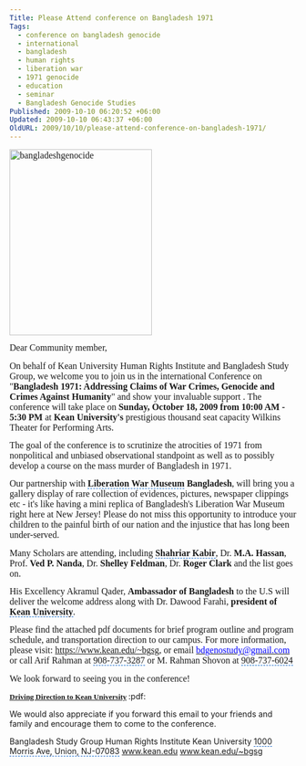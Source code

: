 ```yaml
---
Title: Please Attend conference on Bangladesh 1971
Tags:
  - conference on bangladesh genocide
  - international
  - bangladesh
  - human rights
  - liberation war
  - 1971 genocide
  - education
  - seminar
  - Bangladesh Genocide Studies
Published: 2009-10-10 06:20:52 +06:00
Updated: 2009-10-10 06:43:37 +06:00
OldURL: 2009/10/10/please-attend-conference-on-bangladesh-1971/
---
```


<p style="margin: 0in 0in 10pt;"><span style="font-size: medium; font-family: Garamond;"><img class="size-full wp-image-647 alignnone" title="bangladeshgenocide" src="https://enblog.muktomona.com/wp-content/uploads/2009/10/bangladeshgenocide.jpg" alt="bangladeshgenocide" width="250" height="326" /></span></p>
<p style="margin: 0in 0in 10pt;"><span style="font-size: medium; font-family: Garamond;">Dear Community member,</span></p>
<p style="margin: 0in 0in 10pt;"><span style="font-size: medium; font-family: Garamond;">On behalf of <span id="lw_1255131528_0" class="yshortcuts" style="background: none transparent scroll repeat 0% 0%; cursor: hand; border-bottom: medium none;">Kean University Human</span> Rights Institute and <span id="lw_1255131528_1" class="yshortcuts">Bangladesh</span> Study Group, we welcome you to join us in the <span id="lw_1255131528_2" class="yshortcuts">international Conference</span> on "<strong>Bangladesh 1971: Addressing Claims of <span id="lw_1255131528_3" class="yshortcuts">War Crimes</span>, Genocide and <span id="lw_1255131528_4" class="yshortcuts">Crimes Against Humanity</span></strong>" and show your invaluable support . The conference will take place on <strong>Sunday, October 18, 2009 from 10:00 AM - 5:30 PM</strong> at <strong>Kean University's</strong> prestigious thousand <span id="lw_1255131528_5" class="yshortcuts">seat capacity</span> Wilkins Theater for Performing Arts.</span></p>
<p style="margin: 0in 0in 10pt;"><span style="font-size: medium; font-family: Garamond;">The goal of the conference is to scrutinize the atrocities of 1971 from nonpolitical and unbiased observational standpoint as well as to possibly develop a course on the <span id="lw_1255131528_6" class="yshortcuts">mass murder</span> of Bangladesh in 1971.</span></p>
<p style="margin: 0in 0in 10pt;"><span style="font-size: medium; font-family: Garamond;">Our partnership with <strong><span id="lw_1255131528_7" class="yshortcuts" style="background: none transparent scroll repeat 0% 0%; cursor: hand; border-bottom: #0066cc 1px dashed;">Liberation War Museum</span> Bangladesh</strong>, will bring you a gallery display of rare collection of evidences, pictures, newspaper clippings etc - it's like having a mini replica of Bangladesh's Liberation War Museum right here at New Jersey! Please do not miss this opportunity to introduce your children to the painful birth of our nation and the injustice that has long been under-served.</span></p>
<p style="margin: 0in 0in 10pt;"><span style="font-size: medium; font-family: Garamond;">Many Scholars are attending, including <strong><span id="lw_1255131528_8" class="yshortcuts" style="background: none transparent scroll repeat 0% 0%; cursor: hand; border-bottom: #0066cc 1px dashed;">Shahriar Kabir</span></strong>, Dr. <strong>M.A. Hassan</strong>, Prof. <strong>Ved P. Nanda</strong>, Dr. <strong>Shelley Feldman</strong>, Dr. <strong>Roger Clark</strong> and the list goes on.</span></p>
<p style="margin: 0in 0in 10pt;"><span style="font-size: medium; font-family: Garamond;">His Excellency Akramul Qader, <strong>Ambassador of Bangladesh</strong> to the U.S will deliver the welcome address along with Dr. Dawood Farahi, <strong>president of <span id="lw_1255131528_9" class="yshortcuts" style="cursor: hand; border-bottom: #0066cc 1px dashed;">Kean University</span></strong>.</span></p>
<p style="margin: 0in 0in 10pt;"><span style="font-size: medium; font-family: Garamond;">Please find the attached pdf documents for brief program outline and program schedule, and transportation direction to our campus. For more information, please visit: </span><a rel="nofollow" href="https://www.kean.edu/~bgsg" target="_blank"><span style="font-size: medium; font-family: Garamond;"><span id="lw_1255131528_10" class="yshortcuts">https://www.kean.edu/~bgsg</span></span></a><span style="font-size: medium; font-family: Garamond;">, or email </span><a rel="nofollow" href="https://mail.google.com/a/kean.edu/html/compose/static_files/bdgenostudy@gamil.com%2520" target="_blank"><span style="font-size: medium; color: #0000ff; font-family: Garamond;">bdgenostudy@gmail.com</span></a><span style="font-size: medium; font-family: Garamond;"> or call Arif Rahman at <span id="lw_1255131528_11" class="yshortcuts" style="cursor: hand; border-bottom: #0066cc 1px dashed;">908-737-3287</span> or M. Rahman Shovon at <span id="lw_1255131528_12" class="yshortcuts" style="cursor: hand; border-bottom: #0066cc 1px dashed;">908-737-6024</span></span></p>

<div style="margin: 0in 0in 10pt;"><span style="font-size: medium; font-family: Garamond;">We look forward to seeing you in the conference!</span></div>
<div style="margin: 0in 0in 10pt;"><span style="font-size: medium; font-family: Garamond;"><strong><span style="font-size: small; font-family: Times-Bold;"><span style="font-size: small; font-family: Times-Bold;"><a href="https://enblog.muktomona.com/wp-content/uploads/2009/10/campusdirection.pdf" target="_blank">Driving Direction to Kean University</a> </span></span></strong></span>:pdf:</div>
<div style="margin: 0in 0in 10pt;"><span style="font-size: medium; font-family: Garamond;"><strong></strong></span></div>
<div style="margin: 0in 0in 10pt;">We would also appreciate if you forward this email to your friends and family and encourage them to come to the conference.</div>
<div style="margin: 0in 0in 10pt;">

Bangladesh Study Group
<span id="lw_1255131528_13" class="yshortcuts" style="background: none transparent scroll repeat 0% 0%; cursor: hand; border-bottom: medium none;">Human Rights Institute</span>
Kean University
<span id="lw_1255131528_14" class="yshortcuts" style="background: none transparent scroll repeat 0% 0%; cursor: hand; border-bottom: #0066cc 1px dashed;">1000 Morris Ave, Union, NJ-07083</span>
<a rel="nofollow" href="https://www.kean.edu/" target="_blank"><span id="lw_1255131528_15" class="yshortcuts">www.kean.edu</span></a>
<a rel="nofollow" href="https://www.kean.edu/~bgsg" target="_blank"><span id="lw_1255131528_16" class="yshortcuts">www.kean.edu/~bgsg</span></a>

 </div>

